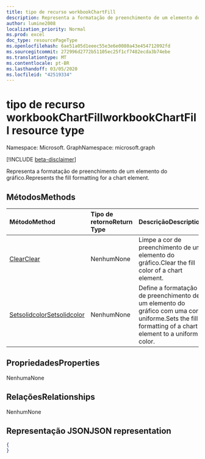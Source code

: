 ```yaml
---
title: tipo de recurso workbookChartFill
description: Representa a formatação de preenchimento de um elemento do gráfico.
author: lumine2008
localization_priority: Normal
ms.prod: excel
doc_type: resourcePageType
ms.openlocfilehash: 6ae51a05d1eeec55e3e6e0080a43e454712092fd
ms.sourcegitcommit: 272996d2772b51105ec25f1cf7482ecda3b74ebe
ms.translationtype: MT
ms.contentlocale: pt-BR
ms.lasthandoff: 03/05/2020
ms.locfileid: "42519334"
---
```

# <a name="workbookchartfill-resource-type"></a><span data-ttu-id="9d9d1-103">tipo de recurso workbookChartFill</span><span class="sxs-lookup"><span data-stu-id="9d9d1-103">workbookChartFill resource type</span></span>

<span data-ttu-id="9d9d1-104">Namespace: Microsoft. Graph</span><span class="sxs-lookup"><span data-stu-id="9d9d1-104">Namespace: microsoft.graph</span></span>

[!INCLUDE [beta-disclaimer](../../includes/beta-disclaimer.md)]

<span data-ttu-id="9d9d1-105">Representa a formatação de preenchimento de um elemento do gráfico.</span><span class="sxs-lookup"><span data-stu-id="9d9d1-105">Represents the fill formatting for a chart element.</span></span>

## <a name="methods"></a><span data-ttu-id="9d9d1-106">Métodos</span><span class="sxs-lookup"><span data-stu-id="9d9d1-106">Methods</span></span>

| <span data-ttu-id="9d9d1-107">Método</span><span class="sxs-lookup"><span data-stu-id="9d9d1-107">Method</span></span>           | <span data-ttu-id="9d9d1-108">Tipo de retorno</span><span class="sxs-lookup"><span data-stu-id="9d9d1-108">Return Type</span></span>    |<span data-ttu-id="9d9d1-109">Descrição</span><span class="sxs-lookup"><span data-stu-id="9d9d1-109">Description</span></span>|
|:---------------|:--------|:----------|
|[<span data-ttu-id="9d9d1-110">Clear</span><span class="sxs-lookup"><span data-stu-id="9d9d1-110">Clear</span></span>](../api/chartfill-clear.md)|<span data-ttu-id="9d9d1-111">Nenhum</span><span class="sxs-lookup"><span data-stu-id="9d9d1-111">None</span></span>|<span data-ttu-id="9d9d1-112">Limpe a cor de preenchimento de um elemento do gráfico.</span><span class="sxs-lookup"><span data-stu-id="9d9d1-112">Clear the fill color of a chart element.</span></span>|
|[<span data-ttu-id="9d9d1-113">Setsolidcolor</span><span class="sxs-lookup"><span data-stu-id="9d9d1-113">Setsolidcolor</span></span>](../api/chartfill-setsolidcolor.md)|<span data-ttu-id="9d9d1-114">Nenhum</span><span class="sxs-lookup"><span data-stu-id="9d9d1-114">None</span></span>|<span data-ttu-id="9d9d1-115">Define a formatação de preenchimento de um elemento do gráfico com uma cor uniforme.</span><span class="sxs-lookup"><span data-stu-id="9d9d1-115">Sets the fill formatting of a chart element to a uniform color.</span></span>|

## <a name="properties"></a><span data-ttu-id="9d9d1-116">Propriedades</span><span class="sxs-lookup"><span data-stu-id="9d9d1-116">Properties</span></span>
<span data-ttu-id="9d9d1-117">Nenhuma</span><span class="sxs-lookup"><span data-stu-id="9d9d1-117">None</span></span>

## <a name="relationships"></a><span data-ttu-id="9d9d1-118">Relações</span><span class="sxs-lookup"><span data-stu-id="9d9d1-118">Relationships</span></span>
<span data-ttu-id="9d9d1-119">Nenhum</span><span class="sxs-lookup"><span data-stu-id="9d9d1-119">None</span></span>


## <a name="json-representation"></a><span data-ttu-id="9d9d1-120">Representação JSON</span><span class="sxs-lookup"><span data-stu-id="9d9d1-120">JSON representation</span></span>

<!--{
  "blockType": "resource",
  "optionalProperties": [],
  "baseType": "microsoft.graph.entity",
  "@odata.type": "microsoft.graph.workbookChartFill"
}-->

```json
{
}
```


<!-- uuid: 8fcb5dbc-d5aa-4681-8e31-b001d5168d79
2015-10-25 14:57:30 UTC -->
<!--
{
  "type": "#page.annotation",
  "description": "ChartFill resource",
  "keywords": "",
  "section": "documentation",
  "tocPath": "",
  "suppressions": []
}
-->
